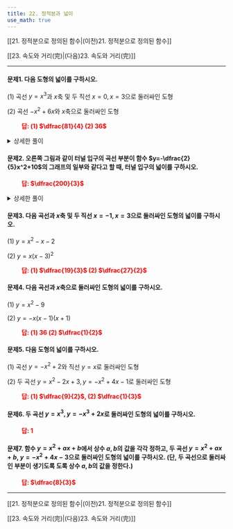 ```yaml
---
title: 22. 정적분과 넓이
use_math: true
---
```

[[21. 정적분으로 정의된 함수|(이전)21. 정적분으로 정의된 함수]]

[[23. 속도와 거리(完)|(다음)23. 속도와 거리(完)]]

***

#### 문제1. 다음 도형의 넓이를 구하시오.

(1) 곡선 $y=x^3$과 $x$축 및 두 직선 $x=0, x=3$으로 둘러싸인 도형

(2) 곡선 $-x^2+6x$와 $x$축으로 둘러싸인 도형

**<span style="color: red;">$\qquad$답: (1) $\dfrac{81}{4} (2) 36$</span>**

<details>
    <summary>상세한 풀이</summary>
<p>
(1) $\displaystyle\int_0^3 x^3\,dx=\bigg[\dfrac{1}{4}x^4\bigg]_0^3=\dfrac{81}{4}$
</p><p>
(2) $\displaystyle\int_0^6(-x^2+6x)\,dx=\bigg[-\dfrac{1}{3}x^3+3x^2\bigg]_0^6$
</p><p>
$=-\dfrac{1}{3}(6^3-0^3)+3(6^2-0^2)$
</p><p>
$=-2\cdot6^2+3\cdot6^2$
</p><p>
$=6^2=36$
</p>
</details> 



#### 문제2. 오른쪽 그림과 같이 터널 입구의 곡선 부분이 함수 $y=-\dfrac{2}{5}x^2+10$의 그래프의 일부와 같다고 할 때, 터널 입구의 넓이를 구하시오. 

**<span style="color: red;">$\qquad$답: $\dfrac{200}{3}$</span>**



<details>
    <summary>상세한 풀이</summary>
<p>
$\displaystyle\int_{-5}^5\left(-\dfrac{2}{5}x^2+10\right)\,dx=\bigg[-\dfrac{2}{15}x^3+10x\bigg]_{-5}^5$
</p><p>
$=\dfrac{100}{3}-\left(-\dfrac{100}{3}\right)$
</p><p>
$=\dfrac{200}{3}$
</p>
</details> 

#### 문제3. 다음 곡선과 $x$축 및 두 직선 $x=-1, x=3$으로 둘러싸인 도형의 넓이를 구하시오.

(1) $y=x^2-x-2$

(2) $y=x(x-3)^2$

**<span style="color: red;">$\qquad$답: (1) $\dfrac{19}{3}$ (2) $\dfrac{27}{2}$</span>**

#### 문제4. 다음 곡선과 $x$축으로 둘러싸인 도형의 넓이를 구하시오.

(1) $y=x^2-9$

(2) $y=-x(x-1)(x+1)$


**<span style="color: red;">$\qquad$답: (1) $36$ (2) $\dfrac{1}{2}$</span>**


#### 문제5. 다음 도형의 넓이를 구하시오.

(1) 곡선 $y=-x^2+2$와 직선 $y=x$로 둘러싸인 도형

(2) 두 곡선 $y=x^2-2 x+3, y=-x^2+4x-1$로 둘러싸인 도형

**<span style="color: red;">$\qquad$답: (1) $\dfrac{9}{2}$, (2) $\dfrac{1}{3}$</span>**


#### 문제6. 두 곡선 $y=x^3, y=-x^3+2x$로 둘러싸인 도형의 넓이를 구하시오.

**<span style="color: red;">$\qquad$답: $1$</span>**


#### 문제7. 함수 $y=x^2+ax+b$에서 상수 $a, b$의 값을 각각 정하고, 두 곡선 $y=x^2+ax+b$, $y=-x^2+4x-3$으로 둘러싸인 도형의 넓이를 구하시오. (단, 두 곡선으로 둘러싸인 부분이 생기도록 도록 상수 $a, b$의 값을 정한다.)

**<span style="color: red;">$\qquad$답: $\dfrac{8}{3}$</span>**

***

[[21. 정적분으로 정의된 함수|(이전)21. 정적분으로 정의된 함수]]

[[23. 속도와 거리(完)|(다음)23. 속도와 거리(完)]]